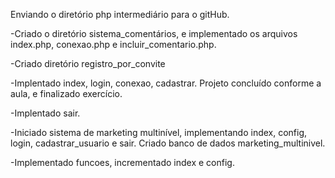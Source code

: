 Enviando o diretório php intermediário para o gitHub.

-Criado o diretório sistema_comentários, e implementado os arquivos index.php, conexao.php e incluir_comentario.php.

-Criado diretório registro_por_convite

-Implentado index, login, conexao, cadastrar. Projeto concluído conforme a aula, e finalizado exercício.

-Implentado sair.

-Iniciado sistema de marketing multinível, implementando index, config, login, cadastrar_usuario e sair. Criado banco de dados marketing_multinivel.

-Implementado funcoes, incrementado index e config.